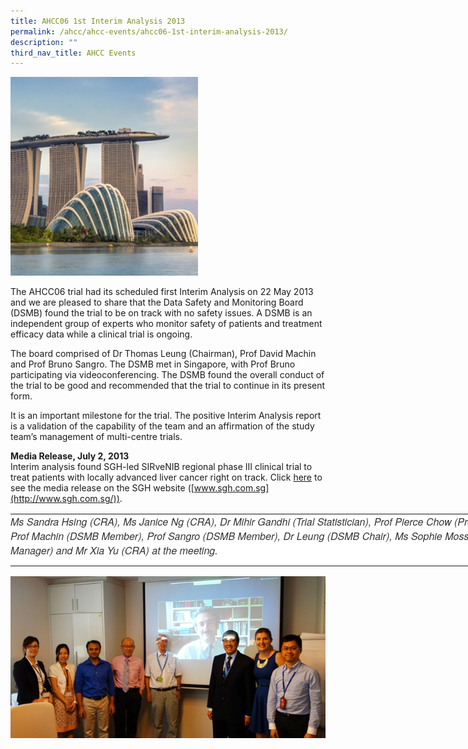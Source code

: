 ```yaml
---
title: AHCC06 1st Interim Analysis 2013
permalink: /ahcc/ahcc-events/ahcc06-1st-interim-analysis-2013/
description: ""
third_nav_title: AHCC Events
---
```

<img src="/images/AHCC%20Trials%20Group/AHCC%20Events/2-2-283x300.jpg" style="width:300px">

The AHCC06 trial had its scheduled first Interim Analysis on 22 May 2013 and we are pleased to share that the Data Safety and Monitoring Board (DSMB) found the trial to be on track with no safety issues. A DSMB is an independent group of experts who monitor safety of patients and treatment efficacy data while a clinical trial is ongoing.  
  
The board comprised of Dr Thomas Leung (Chairman), Prof David Machin and Prof Bruno Sangro. The DSMB met in Singapore, with Prof Bruno participating via videoconferencing. The DSMB found the overall conduct of the trial to be good and recommended that the trial to continue in its present form.

It is an important milestone for the trial. The positive Interim Analysis report is a validation of the capability of the team and an affirmation of the study team’s management of multi-centre trials.  
  
  

**Media Release, July 2, 2013**  
Interim analysis found SGH-led SIRveNIB regional phase III clinical trial to treat patients with locally advanced liver cancer right on track. Click&nbsp;[here](http://www.sgh.com.sg/about-us/newsroom/latesthighlights/Pages/interim-analysis-sgh-led-sirvenib-regional-phase-iii-clinical-trial-treat-patients-locally-advanced-liver-cancer-track.aspx)&nbsp;to see the media release on the SGH website ([www.sgh.com.sg](http://www.sgh.com.sg/)).

<table style="box-sizing: border-box; border-collapse: collapse; border-spacing: 0px; background-color: rgb(255, 255, 255); outline: none; width: 847.793px; color: rgb(51, 51, 51); font-family: &quot;Helvetica Neue&quot;, Helvetica, Arial, sans-serif; font-size: 16px; font-style: normal; font-variant-ligatures: normal; font-variant-caps: normal; font-weight: 400; letter-spacing: normal; orphans: 2; text-align: start; text-transform: none; widows: 2; word-spacing: 0px; -webkit-text-stroke-width: 0px; white-space: normal; text-decoration-thickness: initial; text-decoration-style: initial; text-decoration-color: initial;" width="100%"><tbody style="box-sizing: border-box; outline: none;"><tr style="box-sizing: border-box; outline: none;"><td style="box-sizing: border-box; padding: 0px 0px 13px; outline: none; vertical-align: top;"><em style="box-sizing: border-box;">Ms Sandra Hsing (CRA), Ms Janice Ng (CRA), Dr Mihir Gandhi (Trial Statistician), Prof Pierce Chow (Protocol Chair), Prof Machin (DSMB Member), Prof Sangro (DSMB Member), Dr Leung (DSMB Chair), Ms Sophie Moss (Project Manager) and Mr Xia Yu (CRA) at the meeting.</em></td></tr></tbody></table>

![](/images/AHCC%20Trials%20Group/AHCC%20Events/1_-image.jpg)